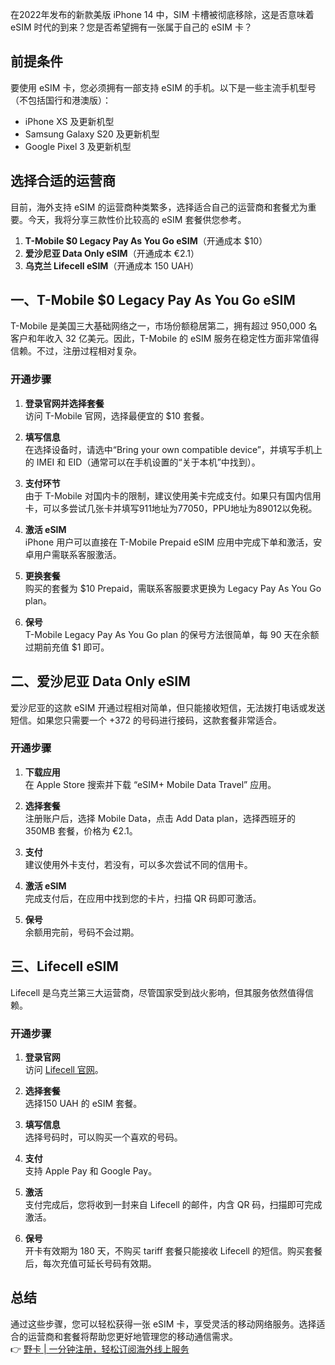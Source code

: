 在2022年发布的新款美版 iPhone 14 中，SIM 卡槽被彻底移除，这是否意味着 eSIM 时代的到来？您是否希望拥有一张属于自己的 eSIM 卡？

## 前提条件

要使用 eSIM 卡，您必须拥有一部支持 eSIM 的手机。以下是一些主流手机型号（不包括国行和港澳版）：

- iPhone XS 及更新机型
- Samsung Galaxy S20 及更新机型
- Google Pixel 3 及更新机型

## 选择合适的运营商

目前，海外支持 eSIM 的运营商种类繁多，选择适合自己的运营商和套餐尤为重要。今天，我将分享三款性价比较高的 eSIM 套餐供您参考。

1. **T-Mobile $0 Legacy Pay As You Go eSIM**（开通成本 $10）
2. **爱沙尼亚 Data Only eSIM**（开通成本 €2.1）
3. **乌克兰 Lifecell eSIM**（开通成本 150 UAH）

## 一、T-Mobile $0 Legacy Pay As You Go eSIM

T-Mobile 是美国三大基础网络之一，市场份额稳居第二，拥有超过 950,000 名客户和年收入 32 亿美元。因此，T-Mobile 的 eSIM 服务在稳定性方面非常值得信赖。不过，注册过程相对复杂。

### 开通步骤

1. **登录官网并选择套餐**  
   访问 T-Mobile 官网，选择最便宜的 $10 套餐。

2. **填写信息**  
   在选择设备时，请选中“Bring your own compatible device”，并填写手机上的 IMEI 和 EID（通常可以在手机设置的“关于本机”中找到）。

3. **支付环节**  
   由于 T-Mobile 对国内卡的限制，建议使用美卡完成支付。如果只有国内信用卡，可以多尝试几张卡并填写911地址为77050，PPU地址为89012以免税。

4. **激活 eSIM**  
   iPhone 用户可以直接在 T-Mobile Prepaid eSIM 应用中完成下单和激活，安卓用户需联系客服激活。

5. **更换套餐**  
   购买的套餐为 $10 Prepaid，需联系客服要求更换为 Legacy Pay As You Go plan。

6. **保号**  
   T-Mobile Legacy Pay As You Go plan 的保号方法很简单，每 90 天在余额过期前充值 $1 即可。

## 二、爱沙尼亚 Data Only eSIM

爱沙尼亚的这款 eSIM 开通过程相对简单，但只能接收短信，无法拨打电话或发送短信。如果您只需要一个 +372 的号码进行接码，这款套餐非常适合。

### 开通步骤

1. **下载应用**  
   在 Apple Store 搜索并下载 “eSIM+ Mobile Data Travel” 应用。

2. **选择套餐**  
   注册账户后，选择 Mobile Data，点击 Add Data plan，选择西班牙的 350MB 套餐，价格为 €2.1。

3. **支付**  
   建议使用外卡支付，若没有，可以多次尝试不同的信用卡。

4. **激活 eSIM**  
   完成支付后，在应用中找到您的卡片，扫描 QR 码即可激活。

5. **保号**  
   余额用完前，号码不会过期。

## 三、Lifecell eSIM

Lifecell 是乌克兰第三大运营商，尽管国家受到战火影响，但其服务依然值得信赖。

### 开通步骤

1. **登录官网**  
   访问 [Lifecell 官网](https://shop.lifecell.ua/en)。

2. **选择套餐**  
   选择150 UAH 的 eSIM 套餐。

3. **填写信息**  
   选择号码时，可以购买一个喜欢的号码。

4. **支付**  
   支持 Apple Pay 和 Google Pay。

5. **激活**  
   支付完成后，您将收到一封来自 Lifecell 的邮件，内含 QR 码，扫描即可完成激活。

6. **保号**  
   开卡有效期为 180 天，不购买 tariff 套餐只能接收 Lifecell 的短信。购买套餐后，每次充值可延长号码有效期。

## 总结

通过这些步骤，您可以轻松获得一张 eSIM 卡，享受灵活的移动网络服务。选择适合的运营商和套餐将帮助您更好地管理您的移动通信需求。  
👉 [野卡 | 一分钟注册，轻松订阅海外线上服务](https://bit.ly/bewildcard)